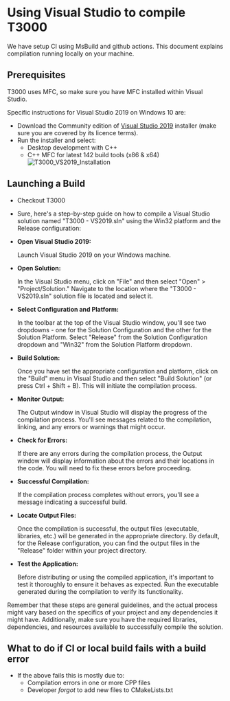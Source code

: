 Using Visual Studio to compile T3000
============================

We have setup CI using MsBuild and github actions. This document explains compilation running locally on your machine.

Prerequisites
-------------
T3000 uses MFC, so make sure you have MFC installed within Visual Studio.

Specific instructions for Visual Studio 2019 on Windows 10 are:
* Download the Community edition of [Visual Studio 2019](https://visualstudio.microsoft.com/downloads/) installer (make sure you are covered by its licence terms).
* Run the installer and select:
	* Desktop development with C++
	* C++ MFC for latest 142 build tools (x86 & x64)
![T3000_VS2019_Installation](image/VS2019Installation.png "T3000 VS2019 Installation options")

Launching a Build
-----------------------------------------------------------
* Checkout T3000
* Sure, here's a step-by-step guide on how to compile a Visual Studio solution named "T3000 - VS2019.sln" using the Win32 platform and the Release configuration:

* **Open Visual Studio 2019:**
  
   Launch Visual Studio 2019 on your Windows machine.

* **Open Solution:**
  
   In the Visual Studio menu, click on "File" and then select "Open" > "Project/Solution." Navigate to the location where the "T3000 - VS2019.sln" solution file is located and select it.

* **Select Configuration and Platform:**
  
   In the toolbar at the top of the Visual Studio window, you'll see two dropdowns - one for the Solution Configuration and the other for the Solution Platform. Select "Release" from the Solution Configuration dropdown and "Win32" from the Solution Platform dropdown.

* **Build Solution:**
  
   Once you have set the appropriate configuration and platform, click on the "Build" menu in Visual Studio and then select "Build Solution" (or press Ctrl + Shift + B). This will initiate the compilation process.

* **Monitor Output:**
  
   The Output window in Visual Studio will display the progress of the compilation process. You'll see messages related to the compilation, linking, and any errors or warnings that might occur.

* **Check for Errors:**
  
   If there are any errors during the compilation process, the Output window will display information about the errors and their locations in the code. You will need to fix these errors before proceeding.

* **Successful Compilation:**
  
   If the compilation process completes without errors, you'll see a message indicating a successful build.

* **Locate Output Files:**
  
   Once the compilation is successful, the output files (executable, libraries, etc.) will be generated in the appropriate directory. By default, for the Release configuration, you can find the output files in the "Release" folder within your project directory.

* **Test the Application:**
  
   Before distributing or using the compiled application, it's important to test it thoroughly to ensure it behaves as expected. Run the executable generated during the compilation to verify its functionality.

Remember that these steps are general guidelines, and the actual process might vary based on the specifics of your project and any dependencies it might have. Additionally, make sure you have the required libraries, dependencies, and resources available to successfully compile the solution.

   
What to do if CI or local build fails with a build error
-----------------------------------------------------------
* If the above fails this is mostly due to:
   * Compilation errors in one or more CPP files
   * Developer _forgot_ to add new files to CMakeLists.txt



